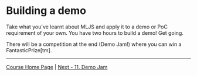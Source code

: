 # Building a demo

Take what you've learnt about MLJS and apply it to a demo or PoC requirement of your own. You have two hours to build a demo! Get going.

There will be a competition at the end (Demo Jam!) where you can win a FantasticPrize[tm].

- - - -

[Course Home Page](tutorial-dev1-001-overview.html) | 
[Next - 11. Demo Jam](tutorial-dev1-011-demo-jam.html)